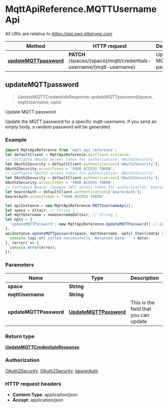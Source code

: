 # MqttApiReference.MQTTUsernameApi

All URIs are relative to *https://api.swx.altairone.com*

Method | HTTP request | Description
------------- | ------------- | -------------
[**updateMQTTpassword**](MQTTUsernameApi.md#updateMQTTpassword) | **PATCH** /spaces/{space}/mqtt/credentials-username/{mqtt-username} | Update MQTT password



## updateMQTTpassword

> UpdateMQTTCredentialsResponse updateMQTTpassword(space, mqttUsername, opts)

Update MQTT password

Update the MQTT password for a specific mqtt-username.  If you send an empty body, a random password will be generated

### Example

```javascript
import MqttApiReference from 'mqtt_api_reference';
let defaultClient = MqttApiReference.ApiClient.instance;
// Configure OAuth2 access token for authorization: OAuth2Security
let OAuth2Security = defaultClient.authentications['OAuth2Security'];
OAuth2Security.accessToken = 'YOUR ACCESS TOKEN';
// Configure OAuth2 access token for authorization: OAuth2Security
let OAuth2Security = defaultClient.authentications['OAuth2Security'];
OAuth2Security.accessToken = 'YOUR ACCESS TOKEN';
// Configure Bearer (Opaque JWT) access token for authorization: bearerAuth
let bearerAuth = defaultClient.authentications['bearerAuth'];
bearerAuth.accessToken = "YOUR ACCESS TOKEN"

let apiInstance = new MqttApiReference.MQTTUsernameApi();
let space = altair; // String | 
let mqttUsername = newUsername@altair; // String | 
let opts = {
  'updateMQTTPassword': new MqttApiReference.UpdateMQTTPassword() // UpdateMQTTPassword | This is the field that you can update
};
apiInstance.updateMQTTpassword(space, mqttUsername, opts).then((data) => {
  console.log('API called successfully. Returned data: ' + data);
}, (error) => {
  console.error(error);
});

```

### Parameters


Name | Type | Description  | Notes
------------- | ------------- | ------------- | -------------
 **space** | **String**|  | 
 **mqttUsername** | **String**|  | 
 **updateMQTTPassword** | [**UpdateMQTTPassword**](UpdateMQTTPassword.md)| This is the field that you can update | [optional] 

### Return type

[**UpdateMQTTCredentialsResponse**](UpdateMQTTCredentialsResponse.md)

### Authorization

[OAuth2Security](../README.md#OAuth2Security), [OAuth2Security](../README.md#OAuth2Security), [bearerAuth](../README.md#bearerAuth)

### HTTP request headers

- **Content-Type**: application/json
- **Accept**: application/json

